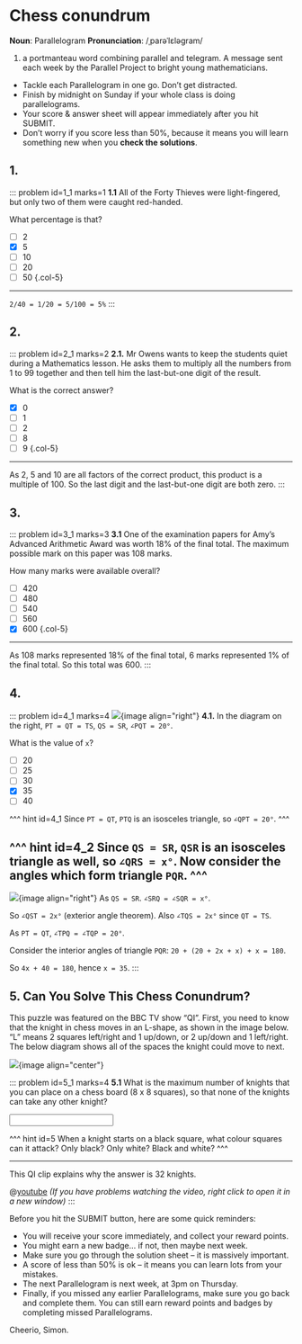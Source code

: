 # Chess conundrum

<div class="dictionary">

__Noun__: Parallelogram
__Pronunciation__: /ˌparəˈlɛləɡram/

1. a portmanteau word combining parallel and telegram. A message sent each
week by the Parallel Project to bright young mathematicians.

</div>

*	Tackle each Parallelogram in one go. Don’t get distracted.
*	Finish by midnight on Sunday if your whole class is doing parallelograms.
*	Your score & answer sheet will appear immediately after you hit SUBMIT.
*	Don’t worry if you score less than 50%, because it means you will learn something new when you __check the solutions__.


## 1.
<!--- 2008 (3) --->
::: problem id=1_1 marks=1
__1.1__ All of the Forty Thieves were light-fingered, but only two of them were caught red-handed.  

What percentage is that?

* [ ] 2
* [x] 5
* [ ] 10
* [ ] 20
* [ ] 50
{.col-5}

---
`2/40 = 1/20 = 5/100 = 5%`
:::


## 2.
<!--- 2010 (7) --->
::: problem id=2_1 marks=2
__2.1.__  Mr Owens wants to keep the students quiet during a Mathematics lesson. He asks them to multiply all the numbers from 1 to 99 together and then tell him the last-but-one digit of the result.

What is the correct answer?

* [x] 0
* [ ] 1
* [ ] 2
* [ ] 8
* [ ] 9
{.col-5}

---

As 2, 5 and 10 are all factors of the correct product, this product is a multiple of 100. So the last digit and the last-but-one digit are both zero.
:::


## 3.
<!--- 2010 (16) --->
::: problem id=3_1 marks=3
__3.1__ One of the examination papers for Amy’s Advanced Arithmetic Award was worth 18% of the final total. The maximum possible mark on this paper was 108 marks.

How many marks were available overall?

* [ ] 420
* [ ] 480
* [ ] 540
* [ ] 560
* [x] 600
{.col-5}

---

As 108 marks represented 18% of the final total, 6 marks represented 1% of the final total. So this total was 600.
:::



## 4.
<!--- 2008 (19) --->
::: problem id=4_1 marks=4
![](/resources/8-46-chess-conundrum/18-diagram-question.gif){image align="right"}
__4.1.__ In the diagram on the right, `PT = QT = TS`, `QS = SR`, `∠PQT = 20°`.

What is the value of `x`?

* [ ] 20
* [ ] 25
* [ ] 30
* [x] 35
* [ ] 40

^^^ hint id=4_1
Since `PT = QT`, `PTQ` is an isosceles triangle, so `∠QPT = 20°`.
^^^

^^^ hint id=4_2
Since `QS = SR`, `QSR` is an isosceles triangle as well, so `∠QRS = x°`. Now consider the angles which form triangle `PQR`.
^^^
---

![](/resources/8-46-chess-conundrum/18-diagram-answer.gif){image align="right"}
As `QS = SR`. `∠SRQ = ∠SQR = x°`.

So `∠QST = 2x°` (exterior angle theorem). Also `∠TQS = 2x°` since `QT = TS`.

As `PT = QT`, `∠TPQ = ∠TQP = 20°`.

Consider the interior angles of triangle `PQR`: `20 + (20 + 2x + x) + x = 180`.

So `4x + 40 = 180`, hence `x = 35`.
:::


## 5. Can You Solve This Chess Conundrum?

This puzzle was featured on the BBC TV show “QI”. First, you need to know that the knight in chess moves in an L-shape, as shown in the image below. “L” means 2 squares left/right and 1 up/down, or 2 up/down and 1 left/right. The below diagram shows all of the spaces the knight could move to next.  

![](/resources/8-46-chess-conundrum/20-chess.jpg){image align="center"}

::: problem id=5_1 marks=4
__5.1__ What is the maximum number of knights that you can place on a chess board (8 x 8 squares), so that none of the knights can take any other knight?

<input solution="32"/>

^^^ hint id=5
When a knight starts on a black square, what colour squares can it attack? Only black? Only white? Black and white?
^^^

---
This QI clip explains why the answer is 32 knights.

@[youtube](mV2e2aokU-0?rel=0) _(If you have problems watching the video, right click to open it in a new window)_
:::


Before you hit the SUBMIT button, here are some quick reminders:

*	You will receive your score immediately, and collect your reward points.
*	You might earn a new badge... if not, then maybe next week.
*	Make sure you go through the solution sheet – it is massively important.
*	A score of less than 50% is ok – it means you can learn lots from your mistakes.
*	The next Parallelogram is next week, at 3pm on Thursday.
*	Finally, if you missed any earlier Parallelograms, make sure you go back and complete them. You can still earn reward points and badges by completing missed Parallelograms.

Cheerio,
Simon.
